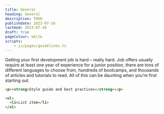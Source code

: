 ```yaml
---
title: General
heading: General
description: TODO
publishdate: 2023-07-16
lastmod: 2023-07-16
draft: true
pageColour: white
scripts:
    - js/pages/guidelines.ts
---
```


Getting your first development job is hard – really hard. Job offers usually require at least one year of experience for a junior position, there are tons of different languages to choose from, hundreds of bootcamps, and thousands of articles and tutorials to read. All of this can be daunting when you’re first starting out.

```html
<p><strong>Style guide and best practices</strong></p>
```

```html
<ul>
  <li>List item</li>
</ul>
```
